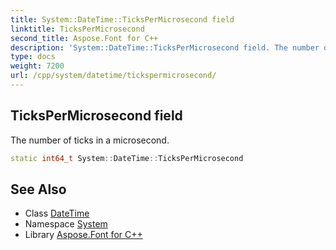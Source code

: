 ```yaml
---
title: System::DateTime::TicksPerMicrosecond field
linktitle: TicksPerMicrosecond
second_title: Aspose.Font for C++
description: 'System::DateTime::TicksPerMicrosecond field. The number of ticks in a microsecond in C++.'
type: docs
weight: 7200
url: /cpp/system/datetime/tickspermicrosecond/
---
```

## TicksPerMicrosecond field


The number of ticks in a microsecond.

```cpp
static int64_t System::DateTime::TicksPerMicrosecond
```

## See Also

* Class [DateTime](../)
* Namespace [System](../../)
* Library [Aspose.Font for C++](../../../)
